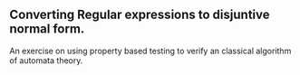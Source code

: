Converting Regular expressions to disjuntive normal form.
----------------------------------------------------------------------

An exercise on using property based testing to verify an classical
algorithm of automata theory.
